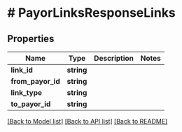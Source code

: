 # # PayorLinksResponseLinks

## Properties

Name | Type | Description | Notes
------------ | ------------- | ------------- | -------------
**link_id** | **string** |  | 
**from_payor_id** | **string** |  | 
**link_type** | **string** |  | 
**to_payor_id** | **string** |  | 

[[Back to Model list]](../../README.md#documentation-for-models) [[Back to API list]](../../README.md#documentation-for-api-endpoints) [[Back to README]](../../README.md)



